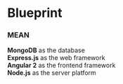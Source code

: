 # Blueprint

### MEAN 

**MongoDB** as the database  
**Express.js** as the web framework  
**Angular 2**  as the frontend framework  
**Node.js** as the server platform  
